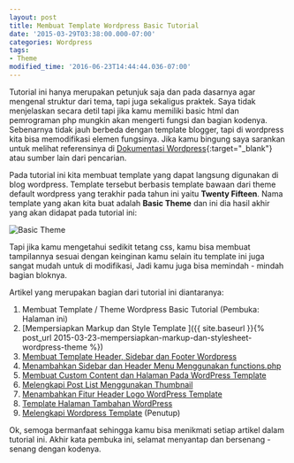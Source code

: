 ```yaml
---
layout: post
title: Membuat Template Wordpress Basic Tutorial
date: '2015-03-29T03:38:00.000-07:00'
categories: Wordpress
tags:
- Theme
modified_time: '2016-06-23T14:44:44.036-07:00'
---
```

Tutorial ini hanya merupakan petunjuk saja dan pada dasarnya agar mengenal struktur dari tema, tapi juga sekaligus praktek. Saya tidak menjelaskan secara detil tapi jika kamu memiliki basic html dan pemrograman php mungkin akan mengerti fungsi dan bagian kodenya. Sebenarnya tidak jauh berbeda dengan template blogger, tapi di wordpress kita bisa memodifikasi elemen fungsinya. Jika kamu bingung saya sarankan untuk melihat referensinya di [Dokumentasi Wordpress](https://codex.wordpress.org/Function_Reference/){:target="_blank"} atau sumber lain dari pencarian.

Pada tutorial ini kita membuat template yang dapat langsung digunakan di blog wordpress. Template tersebut berbasis template bawaan dari theme default wordpress yang terakhir pada tahun ini yaitu **Twenty Fifteen**. Nama template yang akan kita buat adalah **Basic Theme** dan ini dia hasil akhir yang akan didapat pada tutorial ini:

![Basic Theme](https://4.bp.blogspot.com/-REO1vthIGps/VRfS6mSR5HI/AAAAAAAAA6c/Lnw8CKLUi88/s1600/basic%2Bblog.png)

Tapi jika kamu mengetahui sedikit tetang css, kamu bisa membuat tampilannya sesuai dengan keinginan kamu selain itu template ini juga sangat mudah untuk di modifikasi, Jadi kamu juga bisa memindah - mindah bagian bloknya.

Artikel yang merupakan bagian dari tutorial ini diantaranya:

1. Membuat Template / Theme Wordpress Basic Tutorial (Pembuka: Halaman ini)
2. [Mempersiapkan Markup dan Style Template ]({{ site.baseurl }}{% post_url 2015-03-23-mempersiapkan-markup-dan-stylesheet-wordpress-theme %})
3. [Membuat Template Header, Sidebar dan Footer Wordpress](./membuat-template-header-sidebar-dan.html)
4. [Menambahkan Sidebar dan Header Menu Menggunakan functions.php](./menambahkan-sidebar-dan-header-menu.html)
5. [Membuat Custom Content dan Halaman Pada WordPress Template](./membuat-custom-content-dan-halaman-pada.html)
6. [Melengkapi Post List Menggunakan Thumbnail](./melengkapi-post-list-menggunakan.html)
7. [Menambahkan Fitur Header Logo WordPress Template](./menambahkan-fitur-header-logo-wordpress.html)
8. [Template Halaman Tambahan WordPress](./template-halaman-tambahan-wordpress.html)
9. [Melengkapi Wordpress Template](./melengkapi-wordpress-template.html) (Penutup)

Ok, semoga bermanfaat sehingga kamu bisa menikmati setiap artikel dalam tutorial ini. Akhir kata pembuka ini, selamat menyantap dan bersenang - senang dengan kodenya.

